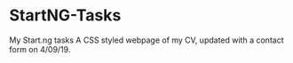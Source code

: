 # StartNG-Tasks
My Start.ng tasks
A CSS styled webpage of my CV, updated with a contact form on 4/09/19.
